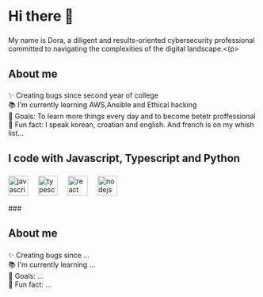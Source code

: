 <h1 align="left">Hi there 👋 </h1>

###

<p align="left">My name is Dora, a diligent and results-oriented cybersecurity professional committed to navigating the complexities of the digital landscape.<(p>



<h2 align="left">About me</h2>

###

<p align="left">✨ Creating bugs since  second year of college<br>📚 I'm currently learning AWS,Ansible and Ethical hacking<br>🎯 Goals: To learn more things every day and to become betetr proffessional<br>🎲 Fun fact: I speak korean, croatian and english. And french is on my whish list...</p>

###

<h2 align="left">I code with  Javascript, Typescript and Python</h2>

###

<div align="left">
  <img src="https://cdn.jsdelivr.net/gh/devicons/devicon/icons/javascript/javascript-original.svg" height="40" alt="javascript logo"  />
  <img width="12" />
  <img src="https://cdn.jsdelivr.net/gh/devicons/devicon/icons/typescript/typescript-original.svg" height="40" alt="typescript logo"  />
  <img width="12" />
  <img src="https://cdn.jsdelivr.net/gh/devicons/devicon/icons/react/react-original.svg" height="40" alt="react logo"  />
  <img width="12" />
  <img src="https://cdn.jsdelivr.net/gh/devicons/devicon/icons/nodejs/nodejs-original.svg" height="40" alt="nodejs logo"  />
  <img width="12" />
</div>

###</p>

###

<h2 align="left">About me</h2>

###

<p align="left">✨ Creating bugs since ...<br>📚 I'm currently learning ...<br>🎯 Goals: ...<br>🎲 Fun fact: ...</p>


